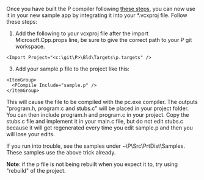 Once you have built the P compiler following [these steps](https://github.com/p-org/P/wiki), you can now use it in your new sample app by integrating it into your *.vcxproj file.  Follow these steps:

1. Add the following to your vcxproj file after the import Microsoft.Cpp.props line, be sure to give the correct path to your P git workspace.
 
  `<Import Project="<c:\git\P>\Bld\Targets\p.targets" />`

3. Add your sample.p file to the project like this:

  `<ItemGroup>`  
  `  <PCompile Include="sample.p" />`  
  `</ItemGroup>` 

This will cause the file to be compiled with the pc.exe compiler.  The outputs "program.h, program.c and stubs.c" will be placed in your project folder.  You can then include program.h and program.c in your project.  Copy the stubs.c file and implement it in your main.c file, but do not edit stubs.c because it will get regenerated every time you edit sample.p and then you will lose your edits.

If you run into trouble, see the samples under ~\P\Src\PrtDist\Samples.  These samples use the above trick already.

**Note**: if the p file is not being rebuilt when you expect it to, try using "rebuild" of the project.